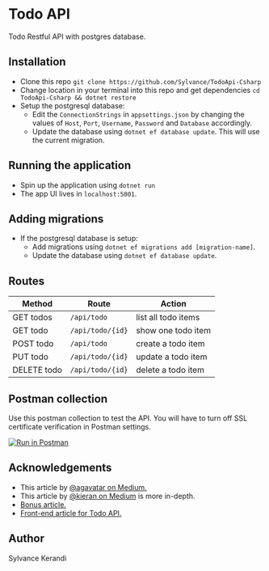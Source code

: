 # Todo API
Todo Restful API with postgres database.

## Installation
- Clone this repo `git clone https://github.com/Sylvance/TodoApi-Csharp`
- Change location in your terminal into this repo and get dependencies `cd TodoApi-Csharp && dotnet restore`
- Setup the postgresql database:
    - Edit the `ConnectionStrings` in `appsettings.json` by changing the values of `Host`, `Port`, `Username`, `Password` and `Database` accordingly.
    - Update the database using `dotnet ef database update`. This will use the current migration.

## Running the application
- Spin up the application using `dotnet run`
- The app UI lives in `localhost:5001`.

## Adding migrations
- If the postgresql database is setup:
    - Add migrations using `dotnet ef migrations add [migration-name]`.
    - Update the database using `dotnet ef database update`.

## Routes
| Method      | Route            | Action              |
| ---         |    ---           |                 --- |
| GET todos   | `/api/todo`      | list all todo items |
| GET todo    | `/api/todo/{id}` | show one todo item  |
| POST todo   | `/api/todo`      | create a todo item  |
| PUT todo    | `/api/todo/{id}` | update a todo item  |
| DELETE todo | `/api/todo/{id}` | delete a todo item  |

## Postman collection
Use this postman collection to test the API. You will have to turn off SSL certificate verification in Postman settings.

[![Run in Postman](https://run.pstmn.io/button.svg)](https://app.getpostman.com/run-collection/d0ccf2c7759a9449a000)

## Acknowledgements
- This article by [@agavatar on Medium.](https://medium.com/@agavatar/webapi-with-net-core-and-postgres-in-visual-studio-code-8b3587d12823)
- This article by [@kieran on Medium](https://medium.com/@kieran.gillibrand/creating-a-net-core-rest-api-part-1-setup-and-database-modelling-47bccf8d5685) is more in-depth.
- [Bonus article.](https://intellitect.com/docker-postgresql/)
- [Front-end article for Todo API.](https://docs.microsoft.com/en-us/aspnet/core/tutorials/web-api-javascript?view=aspnetcore-3.0)

## Author
Sylvance Kerandi
